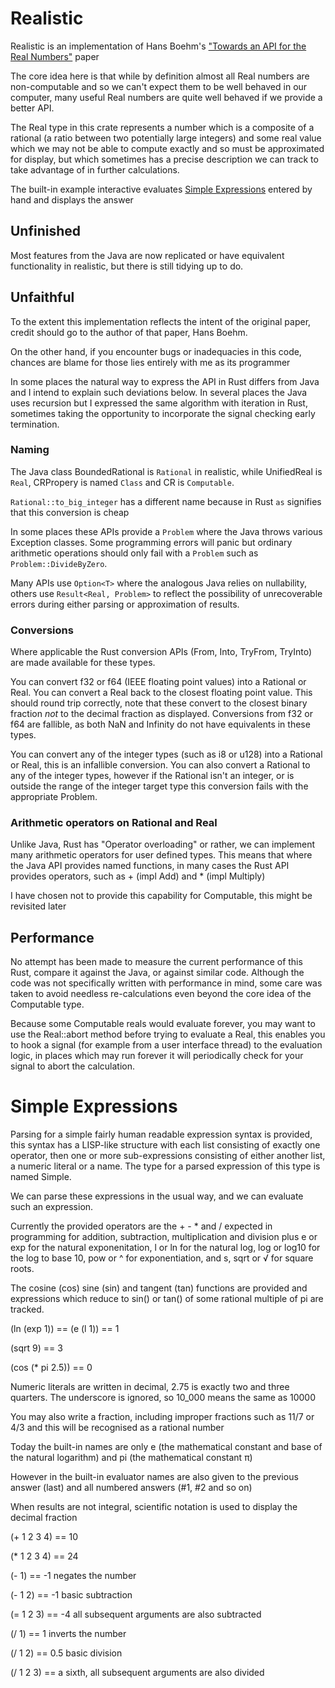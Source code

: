 # Realistic

Realistic is an implementation of Hans Boehm's ["Towards an API for the Real Numbers"](https://dl.acm.org/doi/pdf/10.1145/3385412.3386037) paper

The core idea here is that while by definition almost all Real numbers are non-computable and so we can't expect them to be well behaved in
our computer, many useful Real numbers are quite well behaved if we provide a better API.

The Real type in this crate represents a number which is a composite of a rational (a ratio between two potentially large integers) and some
real value which we may not be able to compute exactly and so must be approximated for display, but which sometimes has a precise description
we can track to take advantage of in further calculations.

The built-in example interactive evaluates [Simple Expressions](#simple-expressions) entered by hand and displays the answer

## Unfinished

Most features from the Java are now replicated or have equivalent functionality in realistic, but there is still tidying up to do.

## Unfaithful

To the extent this implementation reflects the intent of the original paper, credit should go to the author of that paper, Hans Boehm.

On the other hand, if you encounter bugs or inadequacies in this code, chances are blame for those lies entirely with me as its programmer

In some places the natural way to express the API in Rust differs from Java and I intend to explain such deviations below. In several places
the Java uses recursion but I expressed the same algorithm with iteration in Rust, sometimes taking the opportunity to incorporate the signal
checking early termination.

### Naming

The Java class BoundedRational is `Rational` in realistic, while UnifiedReal is `Real`, CRPropery is named `Class` and CR is `Computable`.

`Rational::to_big_integer` has a different name because in Rust `as` signifies that this conversion is cheap

In some places these APIs provide a `Problem` where the Java throws various Exception classes. Some programming errors will panic but
ordinary arithmetic operations should only fail with a `Problem` such as `Problem::DivideByZero`.

Many APIs use `Option<T>` where the analogous Java relies on nullability, others use `Result<Real, Problem>` to reflect the possibility of
unrecoverable errors during either parsing or approximation of results.

### Conversions

Where applicable the Rust conversion APIs (From, Into, TryFrom, TryInto) are made available for these types.

You can convert f32 or f64 (IEEE floating point values) into a Rational or Real. You can convert a Real back to the closest floating point
value. This should round trip correctly, note that these convert to the closest binary fraction *not* to the decimal fraction as displayed.
Conversions from f32 or f64 are fallible, as both NaN and Infinity do not have equivalents in these types.

You can convert any of the integer types (such as i8 or u128) into a Rational or Real, this is an infallible conversion. You can also
convert a Rational to any of the integer types, however if the Rational isn't an integer, or is outside the range of the integer target type
this conversion fails with the appropriate Problem.

### Arithmetic operators on Rational and Real

Unlike Java, Rust has "Operator overloading" or rather, we can implement many arithmetic operators for user defined types. This means that
where the Java API provides named functions, in many cases the Rust API provides operators, such as + (impl Add) and * (impl Multiply)

I have chosen not to provide this capability for Computable, this might be revisited later

## Performance

No attempt has been made to measure the current performance of this Rust, compare it against the Java, or against similar code. Although the
code was not specifically written with performance in mind, some care was taken to avoid needless re-calculations even beyond the core idea of
the Computable type.

Because some Computable reals would evaluate forever, you may want to use the Real::abort method before trying to evaluate a Real, this enables
you to hook a signal (for example from a user interface thread) to the evaluation logic, in places which may run forever it will periodically
check for your signal to abort the calculation.


# Simple Expressions

Parsing for a simple fairly human readable expression syntax is provided, this syntax has a LISP-like structure with each list consisting of
exactly one operator, then one or more sub-expressions consisting of either another list, a numeric literal or a name. The type for a parsed
expression of this type is named Simple.

We can parse these expressions in the usual way, and we can evaluate such an expression.

Currently the provided operators are the + - * and / expected in programming for addition, subtraction, multiplication and division
plus e or exp for the natural exponenitation, l or ln for the natural log, log or log10 for the log to base 10, pow or ^ for exponentiation,
and s, sqrt or √ for square roots.

The cosine (cos) sine (sin) and tangent (tan) functions are provided and expressions which reduce to sin() or tan() of some rational multiple of
pi are tracked.



(ln (exp 1)) == (e (l 1)) == 1

(sqrt 9) == 3

(cos (* pi 2.5)) == 0

Numeric literals are written in decimal, 2.75 is exactly two and three quarters. The underscore is ignored, so 10\_000 means the same as 10000

You may also write a fraction, including improper fractions such as 11/7 or 4/3 and this will be recognised as a rational number

Today the built-in names are only e (the mathematical constant and base of the natural logarithm) and pi (the mathematical constant π)

However in the built-in evaluator names are also given to the previous answer (last) and all numbered answers (#1, #2 and so on)

When results are not integral, scientific notation is used to display the decimal fraction


(+ 1 2 3 4) == 10

(* 1 2 3 4) == 24

(- 1) == -1  negates the number

(- 1 2) == -1  basic subtraction

(= 1 2 3) == -4  all subsequent arguments are also subtracted

(/ 1) == 1  inverts the number

(/ 1 2) == 0.5  basic division

(/ 1 2 3) == a sixth, all subsequent arguments are also divided

